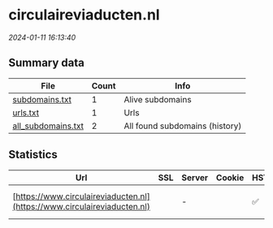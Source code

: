 # circulaireviaducten.nl
*2024-01-11 16:13:40*
## Summary data
| File       | Count | Info |
|------------|-------|------|
|[subdomains.txt](/data/circulaireviaducten.nl/subdomains.txt)|1|Alive subdomains|
|[urls.txt](/data/circulaireviaducten.nl/urls.txt)|1|Urls|
|[all_subdomains.txt](/data/circulaireviaducten.nl/all_subdomains.txt)|2|All found subdomains (history)|
## Statistics
| Url | SSL | Server | Cookie | HSTS | CSP | XFO | XXP | RP | Tech |Title |
|------------|-------|------|------|------|------|------|------|------|------|------|
|[https://www.circulaireviaducten.nl](https://www.circulaireviaducten.nl)| |-| |:white_check_mark: |:white_check_mark: |:white_check_mark: |:white_check_mark: |HSTS Microsoft A...|Home - circulair...|